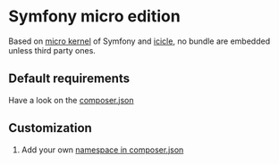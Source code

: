 # Symfony micro edition

Based on [micro kernel](https://github.com/symfony/symfony/blob/master/src/Symfony/Bundle/FrameworkBundle/Kernel/MicroKernelTrait.php) of Symfony and [icicle](https://github.com/icicleio/http), no bundle are embedded unless third party ones.

## Default requirements

Have a look on the [composer.json](composer.json#L15)

## Customization

1. Add your own [namespace in composer.json](composer.json#L10)

